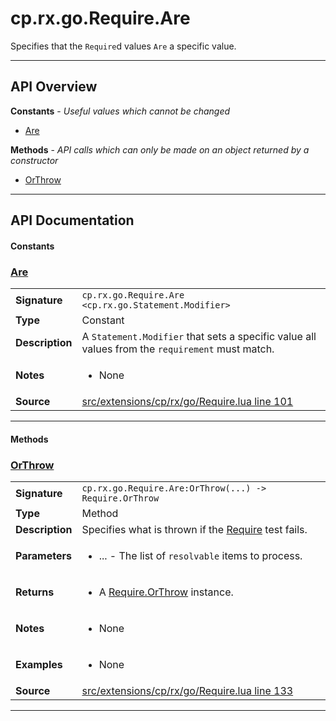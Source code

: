 # cp.rx.go.Require.Are

Specifies that the `Require`d values `Are` a specific value.

---

## API Overview
**Constants** - _Useful values which cannot be changed_
 * [Are](#are)

**Methods** - _API calls which can only be made on an object returned by a constructor_
 * [OrThrow](#orthrow)


---

## API Documentation

#### Constants


### [Are](#are)

|                                             |                                                                                     |
| --------------------------------------------|-------------------------------------------------------------------------------------|
| **Signature**                               | `cp.rx.go.Require.Are <cp.rx.go.Statement.Modifier>`                                                                    |
| **Type**                                    | Constant                                                                     |
| **Description**                             | A `Statement.Modifier` that sets a specific value all values from the `requirement` must match.                                                                     |
| **Notes**                                   | <ul><li>None</li></ul> |
| **Source**                                  | [src/extensions/cp/rx/go/Require.lua line 101](https://github.com/CommandPost/CommandPost/blob/develop/src/extensions/cp/rx/go/Require.lua#L101) |

---

#### Methods


### [OrThrow](#orthrow)

|                                             |                                                                                     |
| --------------------------------------------|-------------------------------------------------------------------------------------|
| **Signature**                               | `cp.rx.go.Require.Are:OrThrow(...) -> Require.OrThrow`                                                                    |
| **Type**                                    | Method                                                                     |
| **Description**                             | Specifies what is thrown if the [Require](cp.rx.go.Require.md) test fails.                                                                     |
| **Parameters**                              | <ul><li>...  - The list of `resolvable` items to process.</li></ul> |
| **Returns**                                 | <ul><li>A [Require.OrThrow](cp.rx.go.Require.OrThrow.md) instance.</li></ul>          |
| **Notes**                                   | <ul><li>None</li></ul> |
| **Examples**                                | <ul><li>None</li></ul> |
| **Source**                                  | [src/extensions/cp/rx/go/Require.lua line 133](https://github.com/CommandPost/CommandPost/blob/develop/src/extensions/cp/rx/go/Require.lua#L133) |

---

